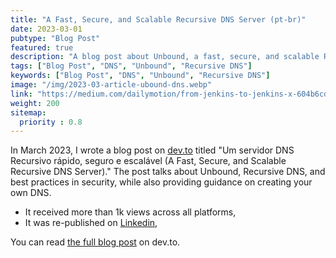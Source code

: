 ```yaml
---
title: "A Fast, Secure, and Scalable Recursive DNS Server (pt-br)"
date: 2023-03-01
pubtype: "Blog Post"
featured: true
description: "A blog post about Unbound, a fast, secure, and scalable Recursive DNS Server."
tags: ["Blog Post", "DNS", "Unbound", "Recursive DNS"]
keywords: ["Blog Post", "DNS", "Unbound", "Recursive DNS"]
image: "/img/2023-03-article-ubound-dns.webp"
link: "https://medium.com/dailymotion/from-jenkins-to-jenkins-x-604b6cde0ce3"
weight: 200
sitemap:
  priority : 0.8
---
```


In March 2023, I wrote a blog post on [dev.to](https://dev.to/) titled "Um servidor DNS Recursivo rápido, seguro e escalável (A Fast, Secure, and Scalable Recursive DNS Server)." The post talks about Unbound, Recursive DNS, and best practices in security, while also providing guidance on creating your own DNS.

- It received more than 1k views across all platforms,
- It was re-published on [Linkedin](https://www.linkedin.com/pulse/unbound-um-servidor-dns-recursivo-r%C3%A1pido-seguro-e-escal%C3%A1vel-borges/),

You can read [the full blog post](https://dev.to/raphaborges/um-servidor-dns-recursivo-rapido-seguro-e-escalavel-28bo) on dev.to.